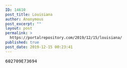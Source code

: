 ```yaml
---
ID: 14610
post_title: Louisiana
author: Anonymous
post_excerpt: ""
layout: post
permalink: >
  https://portalrepository.com/2019/12/15/louisiana/
published: true
post_date: 2019-12-15 00:23:41
---
```

<pre>602709E73694</pre>